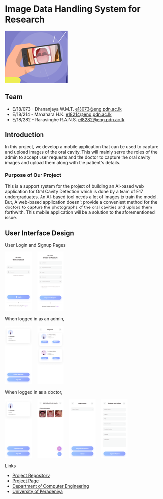 # Image Data Handling System for Research

<img src="./docs/images/intro_image.png" width=40% height=40% />

## Team
-  E/18/073 - Dhananjaya W.M.T.   [e18073@eng.pdn.ac.lk](mailto:e18073@eng.pdn.ac.lk)
-  E/18/214 - Manahara H.K.       [e18214@eng.pdn.ac.lk](mailto:e18214@eng.pdn.ac.lk)
-  E/18/282 - Ranasinghe R.A.N.S. [e18282@eng.pdn.ac.lk](mailto:e18282@eng.pdn.ac.lk)

## Introduction

In this project, we develop a mobile application that can be used to capture and upload images of the oral cavity. This will mainly serve the roles of the admin to accept user requests and the doctor to capture the oral cavity images and upload them along with the patient's details. 

### Purpose of Our Project

This is a support system for the project of building an AI-based web application for Oral Cavity Detection which is done by a team of E17 undergraduates.
An AI-based tool needs a lot of images to train the model. But, A web-based application doesn't provide a convenient method for the doctors to capture the photographs of the oral cavities and upload them forthwith. This mobile application will be a solution to the aforementioned issue.

## User Interface Design

User Login and Signup Pages

<p float="left">
  <img src="./frontEnd/ui%20design/Login%20Page.png" width=17% height=17% />&emsp;
  <img src="./frontEnd/ui%20design/Register%20Page.png" width=17% height=17% />&emsp;
</p>

When logged in as an admin,

<p float="left">
  <img src="./frontEnd/ui%20design/admin%20profile.png" width=17% height=17% />&emsp;
  <img src="./frontEnd/ui%20design/requests.png" width=17% height=17% />&emsp;
</p>

When logged in as a doctor,

<p float="left">
  <img src="./frontEnd/ui%20design/user%20profile.png" width=17% height=17% />&emsp;
  <img src="./frontEnd/ui%20design/Image%20capture.png" width=17% height=17% />&emsp;
  <img src="./frontEnd/ui%20design/Choose%20Patient.png" width=17% height=17% />&emsp;
  <img src="./frontEnd/ui%20design/Add%20New%20Patient.png" width=17% height=17% />&emsp;
</p

## Links

- [Project Repository](https://github.com/cepdnaclk/e18-co227-Image-Data-Handling-System-for-Research-Group-B)
- [Project Page](https://cepdnaclk.github.io/e18-co227-Image-Data-Handling-System-for-Research-Group-B)
- [Department of Computer Engineering](http://www.ce.pdn.ac.lk/)
- [University of Peradeniya](https://eng.pdn.ac.lk/)


[//]: # (Please refer this to learn more about Markdown syntax)
[//]: # (https://github.com/adam-p/markdown-here/wiki/Markdown-Cheatsheet)
